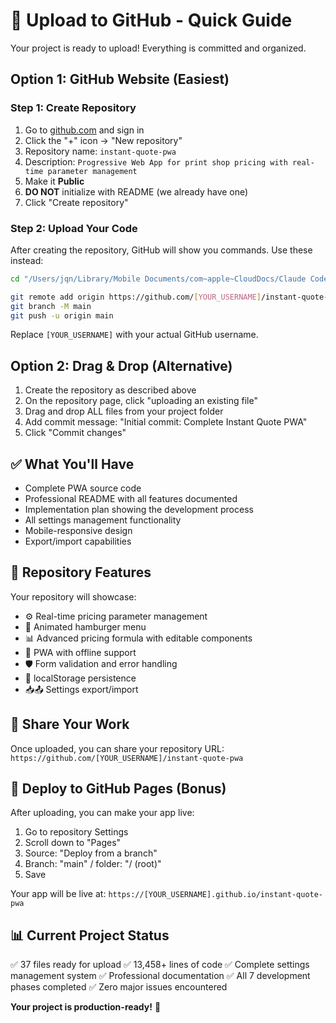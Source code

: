 # 🚀 Upload to GitHub - Quick Guide

Your project is ready to upload! Everything is committed and organized.

## Option 1: GitHub Website (Easiest)

### Step 1: Create Repository
1. Go to [github.com](https://github.com) and sign in
2. Click the "+" icon → "New repository"
3. Repository name: `instant-quote-pwa`
4. Description: `Progressive Web App for print shop pricing with real-time parameter management`
5. Make it **Public**
6. **DO NOT** initialize with README (we already have one)
7. Click "Create repository"

### Step 2: Upload Your Code
After creating the repository, GitHub will show you commands. Use these instead:

```bash
cd "/Users/jqn/Library/Mobile Documents/com~apple~CloudDocs/Claude Code/Instant Quote (PWA) NEW FORMULA - SIMPLE"

git remote add origin https://github.com/[YOUR_USERNAME]/instant-quote-pwa.git
git branch -M main
git push -u origin main
```

Replace `[YOUR_USERNAME]` with your actual GitHub username.

## Option 2: Drag & Drop (Alternative)

1. Create the repository as described above
2. On the repository page, click "uploading an existing file"
3. Drag and drop ALL files from your project folder
4. Add commit message: "Initial commit: Complete Instant Quote PWA"
5. Click "Commit changes"

## ✅ What You'll Have

- Complete PWA source code
- Professional README with all features documented
- Implementation plan showing the development process
- All settings management functionality
- Mobile-responsive design
- Export/import capabilities

## 🎯 Repository Features

Your repository will showcase:
- ⚙️ Real-time pricing parameter management
- 🍔 Animated hamburger menu
- 📊 Advanced pricing formula with editable components
- 📱 PWA with offline support
- 🛡️ Form validation and error handling
- 💾 localStorage persistence
- 📥📤 Settings export/import

## 🔗 Share Your Work

Once uploaded, you can share your repository URL:
`https://github.com/[YOUR_USERNAME]/instant-quote-pwa`

## 🚀 Deploy to GitHub Pages (Bonus)

After uploading, you can make your app live:
1. Go to repository Settings
2. Scroll down to "Pages"
3. Source: "Deploy from a branch"
4. Branch: "main" / folder: "/ (root)"
5. Save

Your app will be live at:
`https://[YOUR_USERNAME].github.io/instant-quote-pwa`

## 📊 Current Project Status

✅ 37 files ready for upload
✅ 13,458+ lines of code
✅ Complete settings management system
✅ Professional documentation
✅ All 7 development phases completed
✅ Zero major issues encountered

**Your project is production-ready!** 🎉
